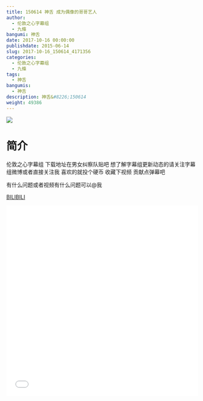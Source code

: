 ```yaml
---
title: 150614 神舌 成为偶像的哥哥艺人
author: 
  - 伦敦之心字幕组
  - 九條
bangumi: 神舌
date: 2017-10-16 00:00:00
publishdate: 2015-06-14
slug: 2017-10-16_150614_4171356
categories: 
  - 伦敦之心字幕组
  - 九條
tags: 
  - 神舌
bangumis: 
  - 神舌
description: 神舌&#8226;150614
weight: 49386
---
```


![](https://i.imgur.com/VKqQpjF.jpg)

# 简介  
伦敦之心字幕组 下载地址在男女纠察队贴吧 想了解字幕组更新动态的请关注字幕组微博或者直接关注我 喜欢的就投个硬币 收藏下视频 贡献点弹幕吧


有什么问题或者视频有什么问题可以@我

  [BILIBILI](https://www.bilibili.com/video/av4171356/)


  <iframe src="//www.bilibili.com/html/html5player.html?cid=6737450&aid=4171356" width="100%" height="500" frameborder="0" allowfullscreen="allowfullscreen"></iframe>
